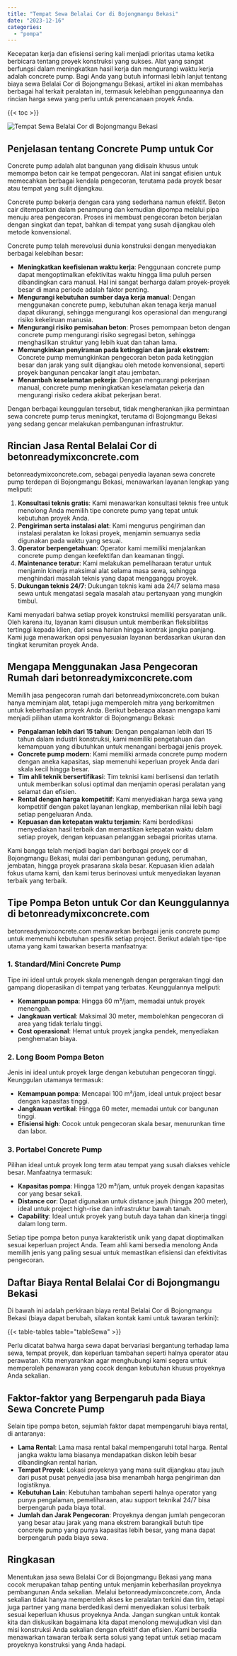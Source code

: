 ```yaml
---
title: "Tempat Sewa Belalai Cor di Bojongmangu Bekasi"
date: "2023-12-16"
categories: 
  - "pompa"
---
```


Kecepatan kerja dan efisiensi sering kali menjadi prioritas utama ketika berbicara tentang proyek konstruksi yang sukses. Alat yang sangat berfungsi dalam meningkatkan hasil kerja dan mengurangi waktu kerja adalah concrete pump. Bagi Anda yang butuh informasi lebih lanjut tentang biaya sewa Belalai Cor di Bojongmangu Bekasi, artikel ini akan membahas berbagai hal terkait peralatan ini, termasuk kelebihan penggunaannya dan rincian harga sewa yang perlu untuk perencanaan proyek Anda.

{{< toc >}}

![Tempat Sewa Belalai Cor di Bojongmangu Bekasi](https://betoncor8.github.io/pump/concrete-pump%20(15).png)

## Penjelasan tentang Concrete Pump untuk Cor

Concrete pump adalah alat bangunan yang didisain khusus untuk memompa beton cair ke tempat pengecoran. Alat ini sangat efisien untuk memecahkan berbagai kendala pengecoran, terutama pada proyek besar atau tempat yang sulit dijangkau.

Concrete pump bekerja dengan cara yang sederhana namun efektif. Beton cair ditempatkan dalam penampung dan kemudian dipompa melalui pipa menuju area pengecoran. Proses ini membuat pengecoran beton berjalan dengan singkat dan tepat, bahkan di tempat yang susah dijangkau oleh metode konvensional.

Concrete pump telah merevolusi dunia konstruksi dengan menyediakan berbagai kelebihan besar:

- **Meningkatkan keefisienan waktu kerja**: Penggunaan concrete pump dapat mengoptimalkan efektivitas waktu hingga lima puluh persen dibandingkan cara manual. Hal ini sangat berharga dalam proyek-proyek besar di mana periode adalah faktor penting.
- **Mengurangi kebutuhan sumber daya kerja manual**: Dengan menggunakan concrete pump, kebutuhan akan tenaga kerja manual dapat dikurangi, sehingga mengurangi kos operasional dan mengurangi risiko kekeliruan manusia.
- **Mengurangi risiko pemisahan beton**: Proses pemompaan beton dengan concrete pump mengurangi risiko segregasi beton, sehingga menghasilkan struktur yang lebih kuat dan tahan lama.
- **Memungkinkan penyiraman pada ketinggian dan jarak ekstrem**: Concrete pump memungkinkan pengecoran beton pada ketinggian besar dan jarak yang sulit dijangkau oleh metode konvensional, seperti proyek bangunan pencakar langit atau jembatan.
- **Menambah keselamatan pekerja**: Dengan mengurangi pekerjaan manual, concrete pump meningkatkan keselamatan pekerja dan mengurangi risiko cedera akibat pekerjaan berat.

Dengan berbagai keunggulan tersebut, tidak mengherankan jika permintaan sewa concrete pump terus meningkat, terutama di Bojongmangu Bekasi yang sedang gencar melakukan pembangunan infrastruktur.

## Rincian Jasa Rental Belalai Cor di betonreadymixconcrete.com

betonreadymixconcrete.com, sebagai penyedia layanan sewa concrete pump terdepan di Bojongmangu Bekasi, menawarkan layanan lengkap yang meliputi:

1. **Konsultasi teknis gratis**: Kami menawarkan konsultasi teknis free untuk menolong Anda memilih tipe concrete pump yang tepat untuk kebutuhan proyek Anda.
2. **Pengiriman serta instalasi alat**: Kami mengurus pengiriman dan instalasi peralatan ke lokasi proyek, menjamin semuanya sedia digunakan pada waktu yang sesuai.
3. **Operator berpengetahuan**: Operator kami memiliki menjalankan concrete pump dengan keefektifan dan keamanan tinggi.
4. **Maintenance teratur**: Kami melakukan pemeliharaan teratur untuk menjamin kinerja maksimal alat selama masa sewa, sehingga menghindari masalah teknis yang dapat mengganggu proyek.
5. **Dukungan teknis 24/7**: Dukungan teknis kami ada 24/7 selama masa sewa untuk mengatasi segala masalah atau pertanyaan yang mungkin timbul.

Kami menyadari bahwa setiap proyek konstruksi memiliki persyaratan unik. Oleh karena itu, layanan kami disusun untuk memberikan fleksibilitas tertinggi kepada klien, dari sewa harian hingga kontrak jangka panjang. Kami juga menawarkan opsi penyesuaian layanan berdasarkan ukuran dan tingkat kerumitan proyek Anda.

## Mengapa Menggunakan Jasa Pengecoran Rumah dari betonreadymixconcrete.com

Memilih jasa pengecoran rumah dari betonreadymixconcrete.com bukan hanya meminjam alat, tetapi juga memperoleh mitra yang berkomitmen untuk keberhasilan proyek Anda. Berikut beberapa alasan mengapa kami menjadi pilihan utama kontraktor di Bojongmangu Bekasi:

- **Pengalaman lebih dari 15 tahun**: Dengan pengalaman lebih dari 15 tahun dalam industri konstruksi, kami memiliki pengetahuan dan kemampuan yang dibutuhkan untuk menangani berbagai jenis proyek.
- **Concrete pump modern**: Kami memiliki armada concrete pump modern dengan aneka kapasitas, siap memenuhi keperluan proyek Anda dari skala kecil hingga besar.
- **Tim ahli teknik bersertifikasi**: Tim teknisi kami berlisensi dan terlatih untuk memberikan solusi optimal dan menjamin operasi peralatan yang selamat dan efisien.
- **Rental dengan harga kompetitif**: Kami menyediakan harga sewa yang kompetitif dengan paket layanan lengkap, memberikan nilai lebih bagi setiap pengeluaran Anda.
- **Kepuasan dan ketepatan waktu terjamin**: Kami berdedikasi menyediakan hasil terbaik dan memastikan ketepatan waktu dalam setiap proyek, dengan kepuasan pelanggan sebagai prioritas utama.

Kami bangga telah menjadi bagian dari berbagai proyek cor di Bojongmangu Bekasi, mulai dari pembangunan gedung, perumahan, jembatan, hingga proyek prasarana skala besar. Kepuasan klien adalah fokus utama kami, dan kami terus berinovasi untuk menyediakan layanan terbaik yang terbaik.

## Tipe Pompa Beton untuk Cor dan Keunggulannya di betonreadymixconcrete.com

betonreadymixconcrete.com menawarkan berbagai jenis concrete pump untuk memenuhi kebutuhan spesifik setiap project. Berikut adalah tipe-tipe utama yang kami tawarkan beserta manfaatnya:

### 1\. Standard/Mini Concrete Pump

Tipe ini ideal untuk proyek skala menengah dengan pergerakan tinggi dan gampang dioperasikan di tempat yang terbatas. Keunggulannya meliputi:

- **Kemampuan pompa**: Hingga 60 m³/jam, memadai untuk proyek menengah.
- **Jangkauan vertical**: Maksimal 30 meter, membolehkan pengecoran di area yang tidak terlalu tinggi.
- **Cost operasional**: Hemat untuk proyek jangka pendek, menyediakan penghematan biaya.

### 2\. Long Boom Pompa Beton

Jenis ini ideal untuk proyek large dengan kebutuhan pengecoran tinggi. Keunggulan utamanya termasuk:

- **Kemampuan pompa**: Mencapai 100 m³/jam, ideal untuk project besar dengan kapasitas tinggi.
- **Jangkauan vertikal**: Hingga 60 meter, memadai untuk cor bangunan tinggi.
- **Efisiensi high**: Cocok untuk pengecoran skala besar, menurunkan time dan labor.

### 3\. Portabel Concrete Pump

Pilihan ideal untuk proyek long term atau tempat yang susah diakses vehicle besar. Manfaatnya termasuk:

- **Kapasitas pompa**: Hingga 120 m³/jam, untuk proyek dengan kapasitas cor yang besar sekali.
- **Distance cor**: Dapat digunakan untuk distance jauh (hingga 200 meter), ideal untuk project high-rise dan infrastruktur bawah tanah.
- **Capability**: Ideal untuk proyek yang butuh daya tahan dan kinerja tinggi dalam long term.

Setiap tipe pompa beton punya karakteristik unik yang dapat dioptimalkan sesuai keperluan project Anda. Team ahli kami bersedia menolong Anda memilih jenis yang paling sesuai untuk memastikan efisiensi dan efektivitas pengecoran.

## Daftar Biaya Rental Belalai Cor di Bojongmangu Bekasi

Di bawah ini adalah perkiraan biaya rental Belalai Cor di Bojongmangu Bekasi (biaya dapat berubah, silakan kontak kami untuk tawaran terkini):

{{< table-tables table="tableSewa" >}}

Perlu dicatat bahwa harga sewa dapat bervariasi bergantung terhadap lama sewa, tempat proyek, dan keperluan tambahan seperti halnya operator atau perawatan. Kita menyarankan agar menghubungi kami segera untuk memperoleh penawaran yang cocok dengan kebutuhan khusus proyeknya Anda sekalian.

## Faktor-faktor yang Berpengaruh pada Biaya Sewa Concrete Pump

Selain tipe pompa beton, sejumlah faktor dapat mempengaruhi biaya rental, di antaranya:

- **Lama Rental**: Lama masa rental bakal mempengaruhi total harga. Rental jangka waktu lama biasanya mendapatkan diskon lebih besar dibandingkan rental harian.
- **Tempat Proyek**: Lokasi proyeknya yang mana sulit dijangkau atau jauh dari pusat pusat penyedia jasa bisa menambah harga pengiriman dan logistiknya.
- **Kebutuhan Lain**: Kebutuhan tambahan seperti halnya operator yang punya pengalaman, pemeliharaan, atau support teknikal 24/7 bisa berpengaruh pada biaya total.
- **Jumlah dan Jarak Pengecoran**: Proyeknya dengan jumlah pengecoran yang besar atau jarak yang mana ekstrem barangkali butuh tipe concrete pump yang punya kapasitas lebih besar, yang mana dapat berpengaruh pada biaya sewa.

## Ringkasan

Menentukan jasa sewa Belalai Cor di Bojongmangu Bekasi yang mana cocok merupakan tahap penting untuk menjamin keberhasilan proyeknya pembangunan Anda sekalian. Melalui betonreadymixconcrete.com, Anda sekalian tidak hanya memperoleh akses ke peralatan terkini dan tim, tetapi juga partner yang mana berdedikasi demi menyediakan solusi terbaik sesuai keperluan khusus proyeknya Anda. Jangan sungkan untuk kontak kita dan diskusikan bagaimana kita dapat menolong mewujudkan visi dan misi konstruksi Anda sekalian dengan efektif dan efisien. Kami bersedia menawarkan tawaran terbaik serta solusi yang tepat untuk setiap macam proyeknya konstruksi yang Anda hadapi.
